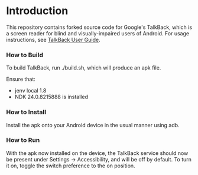 # Introduction

This repository contains forked source code for Google's TalkBack, which is a screen
reader for blind and visually-impaired users of Android. For usage instructions,
see
[TalkBack User Guide](https://support.google.com/accessibility/android/answer/6283677?hl=en).

### How to Build

To build TalkBack, run ./build.sh, which will produce an apk file.

Ensure that:
- jenv local 1.8
- NDK 24.0.8215888 is installed

### How to Install

Install the apk onto your Android device in the usual manner using adb.

### How to Run

With the apk now installed on the device, the TalkBack service should now be
present under Settings -> Accessibility, and will be off by default. To turn it
on, toggle the switch preference to the on position.
